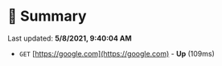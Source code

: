 # 📖 Summary
Last updated: **5/8/2021, 9:40:04 AM**

- `GET` [https://google.com](https://google.com) - **Up** (109ms)

